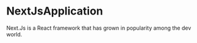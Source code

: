 # NextJsApplication
Next.Js is a React framework that has grown in popularity among the dev world. 
